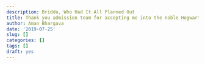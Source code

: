 ```yaml
---
description: Bridda, Who Had It All Planned Out
title: Thank you admission team for accepting me into the noble Hogwarts School of Witchcraft and Wizardry. Please in the acceptance letter, it was been said, to find an enclosed attouchment document, which I can't see such in my email. Please can it be resend, to enable me see the requirements needed as I journey towards my destiny?
author: Aman Bhargava
date: '2019-07-25'
slug: []
categories: []
tags: []
draft: yes
---
```


